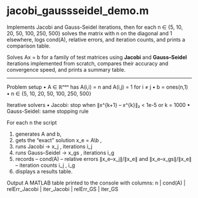 # jacobi_gaussseidel_demo.m
Implements Jacobi and Gauss-Seidel iterations, then for each n ∈ {5, 10, 20, 50, 100, 250, 500} solves the matrix with n on the diagonal and 1 elsewhere, logs cond(A), relative errors, and iteration counts, and prints a comparison table.


Solves Ax = b for a family of test matrices using **Jacobi** and
  **Gauss–Seidel** iterations implemented from scratch, compares their
  accuracy and convergence speed, and prints a summary table.

-------------------------------------------------------------------------
Problem setup
  • A ∈ ℝⁿˣⁿ has   A(i,i) = n   and   A(i,j) = 1   for i ≠ j
  • b = ones(n,1)
  • n ∈ {5, 10, 20, 50, 100, 250, 500}

Iterative solvers
  • Jacobi:  stop when  ∥x^{k+1} – x^{k}∥₂ < 1e-5  or k = 1000
  • Gauss-Seidel: same stopping rule

For each n the script
  1) generates A and b,
  2) gets the “exact” solution  x_e = A\b ,
  3) runs Jacobi  →  x_j ,  iterations i_j
  4) runs Gauss–Seidel  →  x_gs ,  iterations i_g
  5) records
        – cond(A)
        – relative errors  ∥x_e–x_j∥/∥x_e∥  and  ∥x_e–x_gs∥/∥x_e∥
        – iteration counts  i_j , i_g
  6) displays a results table.

Output
  A MATLAB table printed to the console with columns:
      n | cond(A) | relErr_Jacobi | iter_Jacobi | relErr_GS | iter_GS

